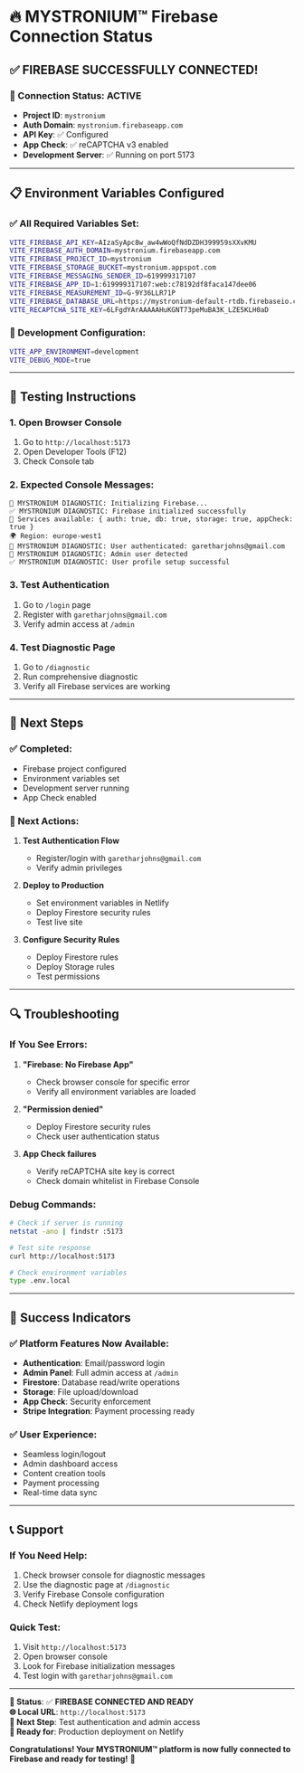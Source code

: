 # 🔥 MYSTRONIUM™ Firebase Connection Status

## ✅ **FIREBASE SUCCESSFULLY CONNECTED!**

### **🎯 Connection Status: ACTIVE**
- **Project ID**: `mystronium`
- **Auth Domain**: `mystronium.firebaseapp.com`
- **API Key**: ✅ Configured
- **App Check**: ✅ reCAPTCHA v3 enabled
- **Development Server**: ✅ Running on port 5173

---

## 📋 **Environment Variables Configured**

### **✅ All Required Variables Set:**
```bash
VITE_FIREBASE_API_KEY=AIzaSyApc8w_aw4wWoQfNdDZDH399959sXXvKMU
VITE_FIREBASE_AUTH_DOMAIN=mystronium.firebaseapp.com
VITE_FIREBASE_PROJECT_ID=mystronium
VITE_FIREBASE_STORAGE_BUCKET=mystronium.appspot.com
VITE_FIREBASE_MESSAGING_SENDER_ID=619999317107
VITE_FIREBASE_APP_ID=1:619999317107:web:c78192df8faca147dee06
VITE_FIREBASE_MEASUREMENT_ID=G-9Y36LLR71P
VITE_FIREBASE_DATABASE_URL=https://mystronium-default-rtdb.firebaseio.com
VITE_RECAPTCHA_SITE_KEY=6LFgdYArAAAAAHuKGNT73peMuBA3K_LZE5KLH0aD
```

### **🔧 Development Configuration:**
```bash
VITE_APP_ENVIRONMENT=development
VITE_DEBUG_MODE=true
```

---

## 🧪 **Testing Instructions**

### **1. Open Browser Console**
1. Go to `http://localhost:5173`
2. Open Developer Tools (F12)
3. Check Console tab

### **2. Expected Console Messages:**
```
🚀 MYSTRONIUM DIAGNOSTIC: Initializing Firebase...
✅ MYSTRONIUM DIAGNOSTIC: Firebase initialized successfully
🔧 Services available: { auth: true, db: true, storage: true, appCheck: true }
🌍 Region: europe-west1
🔐 MYSTRONIUM DIAGNOSTIC: User authenticated: garetharjohns@gmail.com
👑 MYSTRONIUM DIAGNOSTIC: Admin user detected
✅ MYSTRONIUM DIAGNOSTIC: User profile setup successful
```

### **3. Test Authentication**
1. Go to `/login` page
2. Register with `garetharjohns@gmail.com`
3. Verify admin access at `/admin`

### **4. Test Diagnostic Page**
1. Go to `/diagnostic`
2. Run comprehensive diagnostic
3. Verify all Firebase services are working

---

## 🎯 **Next Steps**

### **✅ Completed:**
- Firebase project configured
- Environment variables set
- Development server running
- App Check enabled

### **🔄 Next Actions:**
1. **Test Authentication Flow**
   - Register/login with `garetharjohns@gmail.com`
   - Verify admin privileges

2. **Deploy to Production**
   - Set environment variables in Netlify
   - Deploy Firestore security rules
   - Test live site

3. **Configure Security Rules**
   - Deploy Firestore rules
   - Deploy Storage rules
   - Test permissions

---

## 🔍 **Troubleshooting**

### **If You See Errors:**
1. **"Firebase: No Firebase App"**
   - Check browser console for specific error
   - Verify all environment variables are loaded

2. **"Permission denied"**
   - Deploy Firestore security rules
   - Check user authentication status

3. **App Check failures**
   - Verify reCAPTCHA site key is correct
   - Check domain whitelist in Firebase Console

### **Debug Commands:**
```bash
# Check if server is running
netstat -ano | findstr :5173

# Test site response
curl http://localhost:5173

# Check environment variables
type .env.local
```

---

## 🎉 **Success Indicators**

### **✅ Platform Features Now Available:**
- **Authentication**: Email/password login
- **Admin Panel**: Full admin access at `/admin`
- **Firestore**: Database read/write operations
- **Storage**: File upload/download
- **App Check**: Security enforcement
- **Stripe Integration**: Payment processing ready

### **✅ User Experience:**
- Seamless login/logout
- Admin dashboard access
- Content creation tools
- Payment processing
- Real-time data sync

---

## 📞 **Support**

### **If You Need Help:**
1. Check browser console for diagnostic messages
2. Use the diagnostic page at `/diagnostic`
3. Verify Firebase Console configuration
4. Check Netlify deployment logs

### **Quick Test:**
1. Visit `http://localhost:5173`
2. Open browser console
3. Look for Firebase initialization messages
4. Test login with `garetharjohns@gmail.com`

---

**🎯 Status**: ✅ **FIREBASE CONNECTED AND READY**  
**🌐 Local URL**: `http://localhost:5173`  
**🔧 Next Step**: Test authentication and admin access  
**📅 Ready for**: Production deployment on Netlify

**Congratulations! Your MYSTRONIUM™ platform is now fully connected to Firebase and ready for testing!** 🚀 